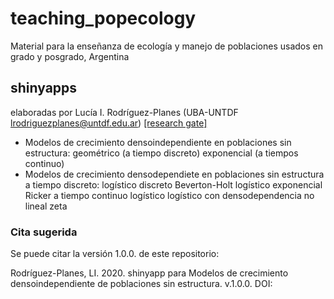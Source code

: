 # teaching_popecology
Material para la enseñanza de ecología y manejo de poblaciones usados en grado y posgrado, Argentina

## shinyapps  
elaboradas por Lucía I. Rodríguez-Planes (UBA-UNTDF lrodriguezplanes@untdf.edu.ar)
[[research gate]](https://www.researchgate.net/profile/Lucia_Rodriguez-Planes)

- Modelos de crecimiento densoindependiente en poblaciones sin estructura:
geométrico (a tiempo discreto)
exponencial (a tiempos continuo)
- Modelos de crecimiento densodependiete en poblaciones sin estructura
a tiempo discreto:
 logístico discreto
 Beverton-Holt
 logístico exponencial Ricker
a tiempo continuo
 logístico
 logístico con densodependencia no lineal zeta

### Cita sugerida
Se puede citar la versión 1.0.0. de este repositorio: 

Rodríguez-Planes, LI. 2020. shinyapp para Modelos de crecimiento densoindependiente de poblaciones sin estructura. v.1.0.0. DOI:   
